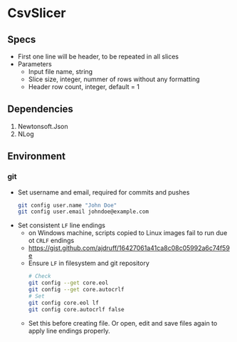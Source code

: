 # CsvSlicer

## Specs
- First one line will be header, to be repeated in all slices
- Parameters
  - Input file name, string
  - Slice size, integer, nummer of rows without any formatting
  - Header row count, integer, default = 1

## Dependencies
1. Newtonsoft.Json
2. NLog


## Environment

### git
- Set username and email, required for commits and pushes
	```sh
	git config user.name "John Doe"
	git config user.email johndoe@example.com
	```
- Set consistent `LF` line endings
	- on Windows machine, scripts copied to Linux images fail to run due ot `CRLF` endings
	- https://gist.github.com/ajdruff/16427061a41ca8c08c05992a6c74f59e
	- Ensure `LF` in filesystem and git repository
		```sh
		# Check
		git config --get core.eol
		git config --get core.autocrlf
		# Set
		git config core.eol lf
		git config core.autocrlf false
		```
	- Set this before creating file. Or open, edit and save files again to apply line endings properly.
